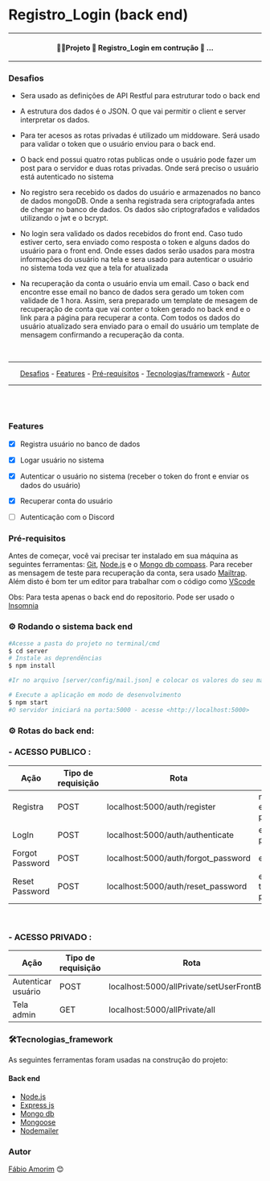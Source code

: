 # Registro_Login (back end)

<hr>
<h4 align = "center">
 👷‍♂️Projeto 🚧 Registro_Login em contrução 🚧 ...
</h4>
<hr>

### Desafios

<div>

- Sera usado as definições de API Restful para estruturar todo o back end
- A estrutura dos dados é o JSON. O que vai permitir o client e server interpretar os dados.
- Para ter acesos as rotas privadas é utilizado um middoware. Será usado para validar o token que o usuário enviou para o back end.
- O back end possui quatro rotas publicas onde o usuário pode fazer um post para o servidor e duas rotas privadas. Onde será preciso o usuário está autenticado no sistema

- No registro sera recebido os dados do usuário e armazenados no banco de dados mongoDB. Onde a senha registrada sera criptografada antes de chegar no banco de dados. Os dados são criptografados e validados utilizando o jwt e o bcrypt.
- No login sera validado os dados recebidos do front end. Caso tudo estiver certo, sera enviado como resposta o token e alguns dados do usuário para o front end. Onde esses dados serão usados para mostra informações do usuário na tela e sera usado para autenticar o usuário no sistema toda vez que a tela for atualizada
- Na recuperação da conta o usuário envia um email. Caso o back end encontre esse email no banco de dados sera gerado um token com validade de 1 hora. Assim, sera preparado um template de mesagem de recuperação de conta que vai conter o token gerado no back end e o link para a página para recuperar a conta. Com todos os dados do usuário atualizado sera enviado para o email do usuário um template de mensagem confirmando a recuperação da conta.
</div>

<br>

<hr>
  <p align="center">
    <a href ="#desafios">Desafios</a> -
    <a href ="#features">Features</a> -
    <a href ="#pré-requisitos">Pré-requisitos</a> -
    <a href ="#tecnologias_framework">Tecnologias/framework</a> -
    <a href ="#autor">Autor</a>
  </p>
<hr>

<br>

<br>

### Features 

- [x] Registra usuário no banco de dados 
- [x] Logar usuário no sistema
- [x] Autenticar o usuário no sistema (receber o token do front e enviar os dados do usuário)
- [x] Recuperar conta do usuário
- [ ] Autenticação com o Discord


### Pré-requisitos

Antes de começar, você vai precisar ter instalado em sua máquina as seguintes ferramentas:
[Git](https://git-scm.com), [Node.js](https://nodejs.org/en/) e o [Mongo db compass](https://www.mongodb.com/try/download/compass). Para receber as mensagem de teste para recuperação da conta, sera usado [Mailtrap](https://mailtrap.io/). Além disto é bom ter um editor para trabalhar com o código como [VScode](https://code.visualstudio.com/)

Obs: Para testa apenas o back end do repositorio. Pode ser usado o [Insomnia](https://insomnia.rest/download) 

### ⚙️ Rodando o sistema back end

```bash
#Acesse a pasta do projeto no terminal/cmd
$ cd server
# Instale as deprendências
$ npm install

#Ir no arquivo [server/config/mail.json] e colocar os valores do seu mailtrap [Host, Port, User, Pass].

# Execute a aplicação em modo de desenvolvimento
$ npm start
#O servidor iniciará na porta:5000 - acesse <http://localhost:5000>
```

### ⚙️ Rotas do back end:
<h3>- ACESSO PUBLICO :</h3>

| Ação | Tipo de requisição | Rota | Recebe |
|--- |--- |--- |--- |
| Registra | POST | localhost:5000/auth/register | name, email, password |
| LogIn | POST | localhost:5000/auth/authenticate | email, password | 
| Forgot Password | POST | localhost:5000/auth/forgot_password | email |
| Reset Password | POST | localhost:5000/auth/reset_password | email, token, password |

<br>
<h3>- ACESSO PRIVADO :</h3>

| Ação | Tipo de requisição | Rota | Recebe |
|--- |--- |--- |--- |
| Autenticar usuário | POST | localhost:5000/allPrivate/setUserFrontBack | token |
| Tela admin | GET | localhost:5000/allPrivate/all |  |
 

### 🛠️Tecnologias_framework

As seguintes ferramentas foram usadas na construção do projeto:

#### Back end
- [Node.js](https://nodejs.org/en/)
- [Express js](https://expressjs.com/pt-br/)
- [Mongo db](https://www.mongodb.com/pt-br/what-is-mongodb)
- [Mongoose](https://mongoosejs.com/)
- [Nodemailer](https://nodemailer.com/about/)



### Autor

[Fábio Amorim](https://linkedin.com/in/fabio-amorim-4545011a1) 😊
